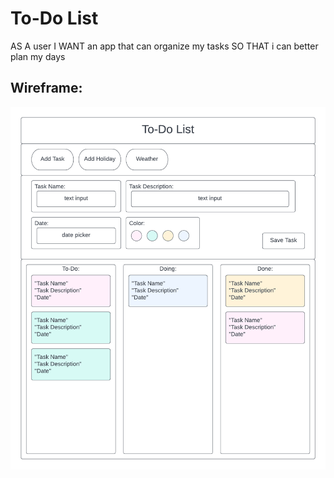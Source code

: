 # To-Do List

AS A user
I WANT an app that can organize my tasks
SO THAT i can better plan my days

## Wireframe:
![wireframe image](./assets/images/to-do-list-wireframe.png)